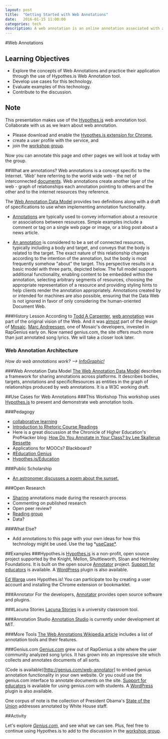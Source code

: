 ```yaml
---
layout: post
title:  "Getting Started with Web Annotations"
date:   2016-01-15 11:00:00
categories: tech
description: A web annotation is an online annotation associated with a web resource. With a Web annotation system, a user can add, modify or remove information from a Web resource without modifying the resource itself. The annotations can be thought of as a layer on top of the existing resource, and this annotation layer is usually visible to other users who share the same annotation system. In such cases, the web annotation tool is a type of social software tool (Wikipedia). We will explore the concept of web annotation and discuss its use in digital research. We will try out a few different tools for web annotation and evaluate their usefulness for inclusion in participants' research workflows.
---
```

#Web Annotations
## Learning Objectives
* Explore the concepts of Web Annotations and practice their application through the use of Hypothes.is Web Annotation tool. 
* Develop use cases for this technology.
* Evaluate examples of this technology.
* Contribute to the discussion.


## Note
This presentation makes use of the [Hypothes.is](http://hypothes.is) web annotation tool. Collaborate with us as we learn about web annotation.

* Please download and enable the [Hypothes.is extension for Chrome](), 
* create a user profile with the service, and
* join the [workshop group](https://hypothes.is/groups/JEQoYxZJ/web-annotations-workshop).

Now you can annotate this page and other pages we will look at today with the group.

##What are annotations?
Web annotations is a concept specific to the Internet. '*Web*' here referring to the world wide web - the net of interconnected [documents](http://people.ischool.berkeley.edu/~buckland/digdoc.html). Web annotations create another layer of the web - graph of relationships each annotation pointing to others and the  other and to the internet resources they reference.

The [Web Annotation Data Model](https://www.w3.org/TR/annotation-model/) provides two definitions along with a draft of specifications to use when implementing annotation functionality.

* [Annotations](https://hypothes.is/a/AVJCyczf8sFu_DXLVd0N) are typically used to convey information about a resource or associations between resources. Simple examples include a comment or tag on a single web page or image, or a blog post about a news article. 

* [An annotation](https://hypothes.is/a/AVJCxP6_8sFu_DXLVdz9) is considered to be a set of connected resources, typically including a body and target, and conveys that the body is related to the target. The exact nature of this relationship changes according to the intention of the annotation, but the body is most frequently somehow "about" the target. This perspective results in a basic model with three parts, depicted below. The full model supports additional functionality, enabling content to be embedded within the annotation, selecting arbitrary segments of resources, choosing the appropriate representation of a resource and providing styling hints to help clients render the annotation appropriately. Annotations created by or intended for machines are also possible, ensuring that the Data Web is not ignored in favor of only considering the human-oriented Document Web. 

###History Lesson
According to [Todd A Carpenter](http://scholarlykitchen.sspnet.org/2013/04/30/iannotate-whatever-happened-to-the-web-as-an-annotation-system/), [web annotation](https://hypothes.is/a/AVJC51mT8sFu_DXLVd1v) was part of the original vision of the Web. And it was [almost](https://hypothes.is/a/AVJC6HpH8sFu_DXLVd11) part of the design of [Mosaic](https://en.wikipedia.org/wiki/Mosaic_(web_browser)). [Marc Andreessen](http://genius.com/MarcAndreessen), one of Mosaic's developers, invested in RapGenius early on. Now named genius.com, the site offers much more than just annotated song lyrics. We will take a closer look later.

### Web Annotation Architecture
*How do web annotations work? --> [InfoGraphic!](https://www.w3.org/annotation/diagrams/annotation-architecture.svg)*

###Web Annotation Data Model
[The Web Annotation Data Model](https://www.w3.org/TR/annotation-model/) describes a framework for sharing annotations across platforms. It describes bodies, targets, annotations and specificResources as entities in the graph of relationships produced by web annotations. It is a W3C working draft.
 
##Use Cases for Web Annotations
###This Workshop
This workshop uses [Hypothes.is](https://hypothes.is/groups/JEQoYxZJ/web-annotations-workshop) to present and demonstrate web annotation tools.

###Pedagogy
* [collaborative learning](http://www.sciencedirect.com/science/article/pii/S0360131510000886)
* [Introduction to Rhetoric Course Readings](http://caseyboyle.net/3860/readings/)
* Here is a great discussion at the Chronicle of Higher Education's ProfHacker blog: [How Do You Annotate in Your Class? by Lee Skallerup Bessette](http://chronicle.com/blogs/profhacker/how-do-you-annotate-in-your-class/60101)
* Applications for MOOCs? Blackboard?
* [#Education Genius](http://genius.com/static/education)
* [Hypothes.is/Education](https://hypothes.is/education/)

###Public Scholarship
* [An astronomer discusses a poem about the sunset.](http://genius.com/789992)

###Open Research
* [Sharing](http://onlinelibrary.wiley.com/doi/10.1002/asi.23124/abstract) annotations made during the research process
* Commenting on published research
* Open peer review?
* [Reading group](https://hypothes.is/groups/nwQKV3WM/vu-scholcommreadinggroup)
* Data?

###What Else?
* Add annotations to this page with your own ideas for how this technology might be used. Use the tag *[useCase*](https://hypothes.is/stream?q=tag:%27usecase%27).

##Examples
###Hypothes.is
[Hypothes.is](https://hypothes.is/about/) is a non-profit, open source project supported by the Knight, Mellon, Shuttleworth, Sloan and Helmsley Foundations. It is built on the open source [Annotator](http://annotatorjs.org/) project. [Support for educators](https://hypothes.is/education/) is available. A [WordPress](https://wordpress.org/plugins/hypothesis/) plugin is also available.

[Ed Warga](https://hypothes.is/stream?q=user:acct:EdWarga@hypothes.is) uses Hypothes.is! You can participate too by creating a user account and installing the Chrome extension or bookmarklet.

###Annotator
For the developers, [Annotator](http://annotatorjs.org/) provides open source software and plugins.

###Lacuna Stories
[Lacuna Stories](http://www.lacunastories.com/) is a university classroom tool.

###Annotation Studio
[Annotation Studio](http://www.annotationstudio.org/) is currently under development at MIT.

###More Tools
[The Web Annotations Wikipedia article](https://en.wikipedia.org/wiki/Web_annotation) includes a list of annotation tools and their features.

###Genius.com
[Genius.com](http://genius.com) grew out of RapGenius a site where the user community analyzed song lyrics. It has grown into an impressive site which collects and annotates documents of all sorts.

(Code is available)[http://genius.com/web-annotator] to embed genius annotation functionality in your own website. Or you could use the genius.com interface to annotate documents on the site. [Support for educators](http://genius.com/static/education) is available for using genius.com with students. A [WordPress](https://wordpress.org/plugins/genius/) plugin is also available.

One corpus of note is the collection of President Obama's [State of the Union](http://genius.com/a/the-white-house-annotates-with-genius) addresses annotated by White House staff.

##Activity

Let's explore *[Genius.com](http://genius.com)*, and see what we can see. Plus, feel free to continue using Hypothes.is to add to the discussion in the [workshop group](https://hypothes.is/groups/JEQoYxZJ/web-annotations-workshop).